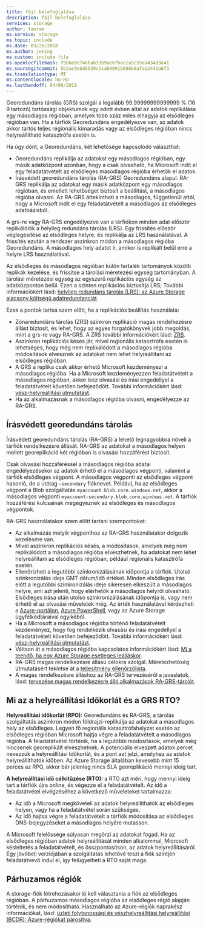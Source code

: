 ```yaml
---
title: fájl belefoglalása
description: fájl belefoglalása
services: storage
author: tamram
ms.service: storage
ms.topic: include
ms.date: 03/26/2018
ms.author: jeking
ms.custom: include file
ms.openlocfilehash: f5b6e0e74bbab33b9ae6fbacca5c55ea434d3e41
ms.sourcegitcommit: 5b2ac9e6d8539c11ab0891b686b8afa12441a8f3
ms.translationtype: MT
ms.contentlocale: hu-HU
ms.lasthandoff: 04/06/2018
---
```

Georedundáns tárolás (GRS) szolgál a legalább 99.99999999999999 % (16 9 tartozó) tartóssági objektumok egy adott évben által az adatok replikálása egy másodlagos régióban, amelyek több száz miles elhagyja az elsődleges régióban van. Ha a tárfiók Georedundáns engedélyezve van, az adatok akkor tartós teljes regionális kimaradás vagy az elsődleges régióban nincs helyreállítható katasztrófa esetén is.

Ha úgy dönt, a Georedundáns, két lehetősége kapcsolódó választhat:

* Georedundáns replikálja az adatokat egy másodlagos régióban, egy másik adatközpont azonban, hogy a csak olvasható, ha Microsoft indít el egy feladatátvételt az elsődleges másodlagos régióba érhetők el adatok. 
* Írásvédett georedundáns tárolás (RA-GRS) Georedundáns alapul. RA-GRS replikálja az adatokat egy másik adatközpont egy másodlagos régióban, és emellett lehetőséget biztosít a beállítást, a másodlagos régióba olvasni. Az RA-GRS áttekintheti a másodlagos, függetlenül attól, hogy a Microsoft indít el egy feladatátvételt a másodlagos az elsődleges adatbázisból. 

A grs-re vagy RA-GRS engedélyezve van a tárfiókon minden adat először replikálódik a helyileg redundáns tárolás (LRS). Egy frissítés először véglegesítése az elsődleges helyre, és replikálja az LRS használatával. A frissítés ezután a rendszer aszinkron módon a másodlagos régióba Georedundáns. A másodlagos hely adatot ír, amikor is replikált belül erre a helyre LRS használatával. 

Az elsődleges és másodlagos régióban külön tartalék tartományok közötti replikák kezelése, és frissítse a tárolási méretezési egység tartományban. A tárolási méretezési egység az egyszerű replikációs egység az adatközponton belül. Ezen a szinten replikációs biztosítja LRS; További információkért lásd: [helyileg redundáns tárolás (LRS): az Azure Storage alacsony költségű adatredundanciát](../articles/storage/common/storage-redundancy-lrs.md).

Ezek a pontok tartsa szem előtt, ha a replikációs beállítás használata:

* Zónaredundáns tárolás (ZRS) szinkron replikáció magas rendelkezésre állást biztosít, és lehet, hogy az egyes forgatókönyvek jobb megoldás, mint a grs-re vagy RA-GRS. A ZRS további információkért lásd: [ZRS](../articles/storage/common/storage-redundancy-zrs.md).
* Aszinkron replikációs késés jár, mivel regionális katasztrófa esetén is lehetséges, hogy még nem replikálódott a másodlagos régióba módosítások elvesznek az adatokat nem lehet helyreállítani az elsődleges régióban.
* A GRS a replika csak akkor érhető Microsoft kezdeményezi a másodlagos régióba. Ha a Microsoft kezdeményezzen feladatátvételt a másodlagos régióban, akkor lesz olvasási és írási engedéllyel a feladatátvételt követően befejeződött. További információkért lásd: [vész-helyreállítási útmutatást](../articles/storage/common/storage-disaster-recovery-guidance.md).
* Ha az alkalmazásnak a másodlagos régióba olvasni, engedélyezze az RA-GRS.

## <a name="read-access-geo-redundant-storage"></a>Írásvédett georedundáns tárolás

Írásvédett georedundáns tárolás (RA-GRS) a lehető legnagyobbra növeli a tárfiók rendelkezésre állását. RA-GRS az adatokat a másodlagos helyen mellett georeplikáció két régióban is olvasási hozzáférést biztosít.

Csak olvasási hozzáféréssel a másodlagos régióba adatai engedélyezésekor az adatok érhető el a másodlagos végponti, valamint a tárfiók elsődleges végpont. A másodlagos végponti az elsődleges végpont hasonló, de a utótag `–secondary` fióknevet. Például, ha az elsődleges végpont a Blob szolgáltatás `myaccount.blob.core.windows.net`, akkor a másodlagos végponti `myaccount-secondary.blob.core.windows.net`. A tárfiók hozzáférési kulcsainak megegyeznek az elsődleges és másodlagos végpontok.

RA-GRS használatakor szem előtt tartani szempontokat:

* Az alkalmazás melyik végponthoz az RA-GRS használatakor dolgozik kezelésére van.
* Mivel aszinkron replikációs késés, a módosítások, amelyek még nem replikálódott a másodlagos régióba elveszhetnek, ha adatokat nem lehet helyreállítani az elsődleges régióban, például regionális katasztrófa esetén.
* Ellenőrizheti a legutóbbi szinkronizálásának időpontja a tárfiók. Utolsó szinkronizálás ideje GMT dátum/idő értéket. Minden elsődleges írás előtt a legutóbbi szinkronizálás ideje sikeresen elkészült a másodlagos helyre, ami azt jelenti, hogy elérhetők a másodlagos helyről olvasható. Elsődleges írása után utolsó szinkronizálásának időpontja is, vagy nem érhető el az olvasási műveletek még. Az érték használatával kérdezheti a [Azure-portálon](https://portal.azure.com/), [Azure PowerShell](../articles/storage/common/storage-powershell-guide-full.md), vagy az Azure Storage ügyfélkódtáraival egyikéből.
* Ha a Microsoft a másodlagos régióba történő feladatátvételt kezdeményez, hogy fog rendelkezik olvasási és írási engedéllyel a feladatátvételt követően befejeződött. További információkért lásd: [vész-helyreállítási útmutatást](../articles/storage/common/storage-disaster-recovery-guidance.md).
* Váltson át a másodlagos régióba kapcsolatos információkért lásd: [Mi a teendő, ha egy Azure Storage esetleges leálláskor](../articles/storage/common/storage-disaster-recovery-guidance.md).
* RA-GRS magas rendelkezésre állású célokra szolgál. Méretezhetőség útmutatásért tekintse át a [teljesítmény ellenőrzőlista](../articles/storage/common/storage-performance-checklist.md).
* A magas rendelkezésre álláshoz az RA-GRS tervezéséről a javaslatok, lásd: [tervezése magas rendelkezésre álló alkalmazások RA-GRS-tárolót](../articles/storage/common/storage-designing-ha-apps-with-ragrs.md).

## <a name="what-is-the-rpo-and-rto-with-grs"></a>Mi az a helyreállítási Időkorlát és a GRS RTO?
**Helyreállítási időkorlát (RPO):** Georedundáns és RA-GRS, a tárolás szolgáltatás aszinkron módon földrajzi-replikálja az adatokat a másodlagos hely az elsődleges. Legyen fő regionális katasztrófahelyzet esetén az elsődleges régióban Microsoft hajtja végre a feladatátvételt a másodlagos régióba. A feladatátvétel történik, ha a legutóbbi módosítások, amelyek még nincsenek georeplikált elveszhetnek. A potenciális elveszett adatok percet nevezzük a helyreállítási Időkorlát, és a pont azt jelzi, amelyhez az adatok helyreállíthatók időben. Az Azure Storage általában kevesebb mint 15 perces az RPO, akkor bár jelenleg nincs SLA georeplikáció mennyi ideig tart.

**A helyreállítási idő célkitűzése (RTO):** a RTO azt méri, hogy mennyi ideig tart a tárfiók újra online, és végezze el a feladatátvételt. Az idő a feladatátvétel elvégzéséhez a következő műveleteket tartalmazza:

   * Az idő a Microsoft megköveteli az adatok helyreállíthatók az elsődleges helyen, vagy ha a feladatátvétel során szükséges.
   * Az idő hajtsa végre a feladatátvételt a tárfiók módosítása az elsődleges DNS-bejegyzéseket a másodlagos helyére mutasson.

   A Microsoft felelőssége súlyosan megőrzi az adatokat fogad. Ha az elsődleges régióban adatok helyreállítását minden alkalommal, Microsoft késleltetés a feladatátvételt, és összpontosítson, az adatok helyreállításáról. Egy jövőbeli verziójában a szolgáltatás lehetővé teszi a fiók szintjén feladatátvevő indul el, így felügyelheti a RTO saját maga.

## <a name="paired-regions"></a>Párhuzamos régiók 

A storage-fiók létrehozásakor ki kell választania a fiók az elsődleges régióban. A párhuzamos másodlagos régióba az elsődleges régió alapján történik, és nem módosítható. Használható az Azure-régiók naprakész információkat, lásd: [üzleti folytonossági és vészhelyreállítási helyreállítási (BCDR): Azure-régiókat párosítva](../articles/best-practices-availability-paired-regions.md).
